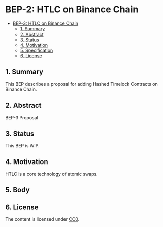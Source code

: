 # BEP-2: HTLC on Binance Chain


- [BEP-3: HTLC on Binance Chain](#bep-3-htlc-on-binance-chain)
  * [1.  Summary](#1--summary)
  * [2.  Abstract](#2--abstract)
  * [3.  Status](#3--status)
  * [4.  Motivation](#4--motivation)
  * [5.  Specification](#5--specification)
  * [6. License](#6-license)



## 1.  Summary

This BEP describes a proposal for adding Hashed Timelock Contracts on Binance Chain.

## 2.  Abstract

BEP-3 Proposal 

## 3.  Status

This BEP is WIP. 

## 4.  Motivation

HTLC is a core technology of atomic swaps.

## 5. Body

## 6. License

The content is licensed under [CC0](https://creativecommons.org/publicdomain/zero/1.0/).
